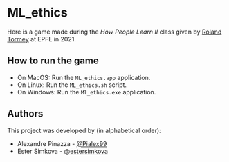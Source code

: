 # ML_ethics

Here is a game made during the *How People Learn II* class given by [Roland Tormey](https://people.epfl.ch/roland.tormey) at EPFL in 2021.

## How to run the game

- On MacOS: 
    Run the `ML_ethics.app` application. 
- On Linux:
    Run the `ML_ethics.sh` script.
- On Windows:
    Run the `Ml_ethics.exe` application.

## Authors

This project was developed by (in alphabetical order):
- Alexandre Pinazza - [@Pialex99](https://github.com/Pialex99)
- Ester Simkova - [@estersimkova](https://github.com/estersimkova)